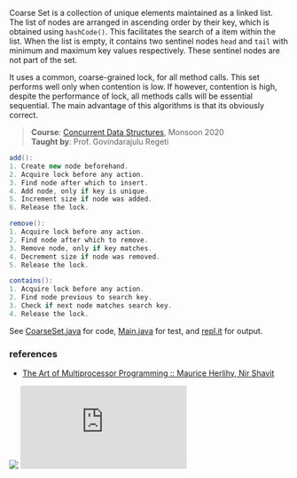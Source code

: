 Coarse Set is a collection of unique elements
maintained as a linked list. The list of nodes
are arranged in ascending order by their key,
which is obtained using `hashCode()`. This
facilitates the search of a item within the
list. When the list is empty, it contains two
sentinel nodes `head` and `tail` with minimum
and maximum key values respectively. These
sentinel nodes are not part of the set.

It uses a common, coarse-grained lock, for all
method calls. This set performs well only when
contention is low. If however, contention is
high, despite the performance of lock, all
methods calls will be essential sequential. The
main advantage of this algorithms is that its
obviously correct.

> **Course**: [Concurrent Data Structures], Monsoon 2020\
> **Taught by**: Prof. Govindarajulu Regeti

[Concurrent Data Structures]: https://github.com/iiithf/concurrent-data-structures

```java
add():
1. Create new node beforehand.
2. Acquire lock before any action.
3. Find node after which to insert.
4. Add node, only if key is unique.
5. Increment size if node was added.
6. Release the lock.
```

```java
remove():
1. Acquire lock before any action.
2. Find node after which to remove.
3. Remove node, only if key matches.
4. Decrement size if node was removed.
5. Release the lock.
```

```java
contains():
1. Acquire lock before any action.
2. Find node previous to search key.
3. Check if next node matches search key.
4. Release the lock.
```

See [CoarseSet.java] for code, [Main.java] for test, and [repl.it] for output.

[CoarseSet.java]: https://repl.it/@wolfram77/coarse-set#CoarseSet.java
[Main.java]: https://repl.it/@wolfram77/coarse-set#Main.java
[repl.it]: https://coarse-set.wolfram77.repl.run


### references

- [The Art of Multiprocessor Programming :: Maurice Herlihy, Nir Shavit](https://dl.acm.org/doi/book/10.5555/2385452)

![](https://ga-beacon.deno.dev/G-G1E8HNDZYY:v51jklKGTLmC3LAZ4rJbIQ/github.com/javaf/coarse-set)
![](https://ga-beacon.deno.dev/G-G1E8HNDZYY:v51jklKGTLmC3LAZ4rJbIQ/github.com/moocf/coarse-set.java)
